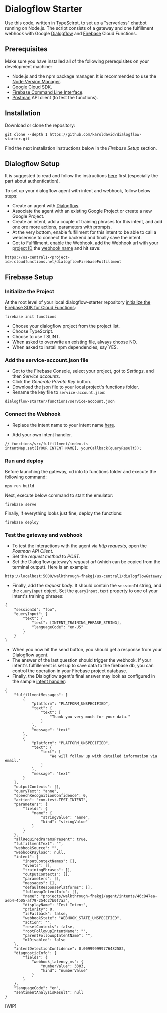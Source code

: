 # Dialogflow Starter

Use this code, written in TypeScirpt, to set up a "serverless" chatbot running on Node.js. The script consists of a gateway and one fulfillment webhook with Google [Dialogflow](https://dialogflow.com/) and [Firebase](https://firebase.google.com/) Cloud Functions.

## Prerequisites

Make sure you have installed all of the following prerequisites on your development machine:

- Node.js and the npm package manager. It is recommended to use the [Node Version Manager](https://github.com/nvm-sh/nvm/blob/master/README.md).
- [Google Cloud SDK](https://cloud.google.com/sdk/docs).
- [Firebase Command Line Interface](https://firebase.google.com/docs/cli).
- [Postman](https://www.postman.com/) API client (to test the functions).

## Installation

Download or clone the repository:

```
git clone --depth 1 https://github.com/karoldavid/dialogflow-starter.git
```

Find the next installation instructions below in the _Firebase Setup_ section.

## Dialogflow Setup

It is suggested to read and follow the instructions [here](https://cloud.google.com/dialogflow/docs/quick/setup) first (especially the part about authentication).

To set up your dialogflow agent with intent and webhook, follow below steps:

- Create an agent with [Dialogflow](https://dialogflow.com/).
- Associate the agent with an existing Google Project or create a new Google Project.
- Create an intent, add a couple of training phrases for this intent, and add one ore more actions, parameters with prompts.
- At the very bottom, enable fulfillment for this intent to be able to call a webservice to connect the backend and finally save the intent.
- Got to Fulfillment, enable the Webhook, add the Webhook url with your [project ID](https://cloud.google.com/resource-manager/docs/creating-managing-projects#identifying_projects) the [webhook name](https://github.com/karoldavid/dialogflow-starter/blob/master/functions/src/fulfillment/index.ts#L41) and hit save:

```
https://us-central1-<project-id>.cloudfunctions.net/dialogflowFirebaseFulfillment
```

## Firebase Setup

### Initialize the Project

At the root level of your local dialogflow-starter repository [initialize the Firebase SDK for Cloud Functions](https://firebase.google.com/docs/functions/get-started):

```
firebase init functions
```

- Choose your dialogflow project from the project list.
- Choose TypeScript.
- Choose to use TSLINT.
- When asked to overwrite an existing file, always choose NO.
- When asked to install npm dependencies, say YES.

### Add the service-account.json file

- Got to the Firebase Console, select your project, got to _Settings_, and then _Service accounts_.
- Click the _Generate Private Key_ button.
- Download the json file to your local project's functions folder.
- Rename the key file to `service-account.json`:

```
dialogflow-starter/functions/service-account.json
```

### Connect the Webhook

- Replace the intent name to your intent name [here](https://github.com/karoldavid/dialogflow-starter/blob/master/functions/src/fulfillment/index.ts#L49).

- Add your own intent handler.

```
// functions/src/fulfillment/index.ts
intentMap.set([YOUR INTENT NAME], yourCallback(queryResult));
```

### Run and deploy

Before launching the gateway, cd into to functions folder and execute the following command:

```
npm run build
```

Next, execute below command to start the emulator:

```
firebase serve
```

Finally, if everything looks just fine, deploy the functions:

```
firebase deploy
```

### Test the gateway and webhook

- To test the interactions with the agent via _http requests_, open the *Postman API Client*.
- Set the _request method_ to *POST*.
- Set the Dialogflow gateway's _request url_ (which can be copied from the terminal output). Here is an example:

```
http://localhost:5000/walkthrough-fhakgj/us-central1/dialogflowGateway
```

- Finally, add the _request body_. It should contain the `sessionId` string, and the `queryInput` object. Set the `queryInput.text` property to one of your intent's training phrases:

```
{
	"sessionId": "foo",
	"queryInput": {
		"text": {
			"text": [INTENT_TRAINING_PHRASE_STRING],
			"languageCode": "en-US"
		}
	}
}
```

- When you now hit the send button, you should get a response from your Dialogflow agent.
- The answer of the last question should  trigger the webhook. If your intent's fulfillement is set up to save data to the firebase db, you can control the operation in your Firebase project database.
- Finally, the Dialogflow agent's final answer may look as configured in the sample [intent handler](https://github.com/karoldavid/dialogflow-starter/blob/master/functions/src/fulfillment/index.ts#L37):

```
{
    "fulfillmentMessages": [
        {
            "platform": "PLATFORM_UNSPECIFIED",
            "text": {
                "text": [
                    "Thank you very much for your data."
                ]
            },
            "message": "text"
        },
        {
            "platform": "PLATFORM_UNSPECIFIED",
            "text": {
                "text": [
                    "We will follow up with detailed information via email."
                ]
            },
            "message": "text"
        }
    ],
    "outputContexts": [],
    "queryText": "anne",
    "speechRecognitionConfidence": 0,
    "action": "com.test.TEST_INTENT",
    "parameters": {
        "fields": {
            "name": {
                "stringValue": "anne",
                "kind": "stringValue"
            }
        }
    },
    "allRequiredParamsPresent": true,
    "fulfillmentText": "",
    "webhookSource": "",
    "webhookPayload": null,
    "intent": {
        "inputContextNames": [],
        "events": [],
        "trainingPhrases": [],
        "outputContexts": [],
        "parameters": [],
        "messages": [],
        "defaultResponsePlatforms": [],
        "followupIntentInfo": [],
        "name": "projects/walkthrough-fhakgj/agent/intents/46c847ea-aeb4-4b05-af79-254c27b0f7aa",
        "displayName": "Test Intent",
        "priority": 0,
        "isFallback": false,
        "webhookState": "WEBHOOK_STATE_UNSPECIFIED",
        "action": "",
        "resetContexts": false,
        "rootFollowupIntentName": "",
        "parentFollowupIntentName": "",
        "mlDisabled": false
    },
    "intentDetectionConfidence": 0.009999999776482582,
    "diagnosticInfo": {
        "fields": {
            "webhook_latency_ms": {
                "numberValue": 3303,
                "kind": "numberValue"
            }
        }
    },
    "languageCode": "en",
    "sentimentAnalysisResult": null
}
```
[WIP]